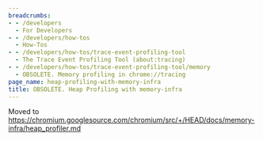 ```yaml
---
breadcrumbs:
- - /developers
  - For Developers
- - /developers/how-tos
  - How-Tos
- - /developers/how-tos/trace-event-profiling-tool
  - The Trace Event Profiling Tool (about:tracing)
- - /developers/how-tos/trace-event-profiling-tool/memory
  - OBSOLETE. Memory profiling in chrome://tracing
page_name: heap-profiling-with-memory-infra
title: OBSOLETE. Heap Profiling with memory-infra
---
```


Moved to
<https://chromium.googlesource.com/chromium/src/+/HEAD/docs/memory-infra/heap_profiler.md>
